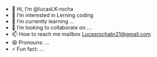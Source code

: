 - 👋 Hi, I’m @lucasLK-rocha
- 👀 I’m interested in Lerning coding
- 🌱 I’m currently learning ...
- 💞️ I’m looking to collaborate on ...
- 📫 How to reach me mailbox Lucasrochabr21@gmail.com
- 😄 Pronouns: ...
- ⚡ Fun fact: ...

<!---
lucasLK-rocha/lucasLK-rocha is a ✨ special ✨ repository because its `README.md` (this file) appears on your GitHub profile.
You can click the Preview link to take a look at your changes.
--->
